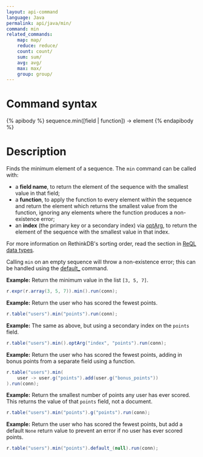 ```yaml
---
layout: api-command
language: Java 
permalink: api/java/min/
command: min
related_commands:
    map: map/
    reduce: reduce/
    count: count/
    sum: sum/
    avg: avg/
    max: max/
    group: group/
---
```


# Command syntax #

{% apibody %}
sequence.min([field | function]) &rarr; element
{% endapibody %}

# Description #

Finds the minimum element of a sequence. The `min` command can be called with:

* a **field name**, to return the element of the sequence with the smallest value in that field;
* a **function**, to apply the function to every element within the sequence and return the element which returns the smallest value from the function, ignoring any elements where the function produces a non-existence error;
* an **index** (the primary key or a secondary index) via [optArg](/api/java/optarg), to return the element of the sequence with the smallest value in that index.

For more information on RethinkDB's sorting order, read the section in [ReQL data types](/docs/data-types/#sorting-order).

Calling `min` on an empty sequence will throw a non-existence error; this can be handled using the [default_](/api/java/default/) command.

__Example:__ Return the minimum value in the list `[3, 5, 7]`.

```java
r.expr(r.array(3, 5, 7)).min().run(conn);
```

__Example:__ Return the user who has scored the fewest points.

```java
r.table("users").min("points").run(conn);
```

__Example:__ The same as above, but using a secondary index on the `points` field.

```java
r.table("users").min().optArg("index", "points").run(conn);
```

__Example:__ Return the user who has scored the fewest points, adding in bonus points from a separate field using a function.

```java
r.table("users").min(
    user -> user.g("points").add(user.g("bonus_points"))
).run(conn);
```

__Example:__ Return the smallest number of points any user has ever scored. This returns the value of that `points` field, not a document.

```java
r.table("users").min("points").g("points").run(conn);
```

__Example:__ Return the user who has scored the fewest points, but add a default `None` return value to prevent an error if no user has ever scored points.

```java
r.table("users").min("points").default_(null).run(conn);
```
